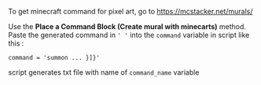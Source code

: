 To get minecraft command for pixel art, go to https://mcstacker.net/murals/

Use the **Place a Command Block (Create mural with minecarts)** method.
Paste the generated command in `' '` into the `command` variable in script like this : 

    command = 'summon ... }]}'

script generates txt file with name of `command_name` variable
